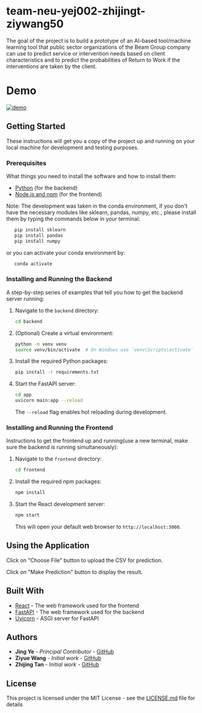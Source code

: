 # team-neu-yej002-zhijingt-ziywang50

The goal of the project is to build a prototype of an AI-based tool/machine learning tool that public sector organizations of the Beam Group company can use to predict service or intervention needs based on client characteristics and to predict the probabilities of Return to Work if the interventions are taken by the client.  

# Demo
[![demo](https://img.youtube.com/vi/YgJ39xx93ls/0.jpg)](https://www.youtube.com/watch?v=YgJ39xx93ls)



## Getting Started

These instructions will get you a copy of the project up and running on your local machine for development and testing purposes.

### Prerequisites

What things you need to install the software and how to install them:

- [Python](https://www.python.org/downloads/) (for the backend)
- [Node.js and npm](https://nodejs.org/en/download/) (for the frontend)

Note: The development was taken in the conda environment, if you don't have the necessary modules like sklearn, pandas, numpy, etc., please install them by typing the commands below in your terminal:
```bash
   pip install sklearn
   pip install pandas
   pip install numpy
```

or you can activate your conda environment by: 
```bash
   conda activate
```

### Installing and Running the Backend

A step-by-step series of examples that tell you how to get the backend server running:

1. Navigate to the `backend` directory:

   ```bash
   cd backend
   ```

2. (Optional) Create a virtual environment:

   ```bash
   python -m venv venv
   source venv/bin/activate  # On Windows use `venv\Scripts\activate`
   ```

3. Install the required Python packages:

   ```bash
   pip install -r requirements.txt
   ```

4. Start the FastAPI server:

   ```bash
   cd app
   uvicorn main:app --reload
   ```

   The `--reload` flag enables hot reloading during development.

### Installing and Running the Frontend

Instructions to get the frontend up and running(use a new terminal, make sure the backend is running simultaneously):

1. Navigate to the `frontend` directory:

   ```bash
   cd frontend
   ```

2. Install the required npm packages:

   ```bash
   npm install
   ```

3. Start the React development server:

   ```bash
   npm start
   ```

   This will open your default web browser to `http://localhost:3000`.

## Using the Application

Click on "Choose File" button to upload the CSV for prediction.

Click on "Make Prediction" button to display the result.

## Built With

- [React](https://reactjs.org/) - The web framework used for the frontend
- [FastAPI](https://fastapi.tiangolo.com/) - The web framework used for the backend
- [Uvicorn](https://www.uvicorn.org/) - ASGI server for FastAPI


## Authors

- **Jing Ye** - *Principal Contributor* - [GitHub](https://github.com/yej002)
- **Ziyue Wang** - *Initial work* - [GitHub](https://github.com/ziywang50)
- **Zhijing Tan** - *Initial work* - [GitHub](https://github.com/zhijingt)

## License

This project is licensed under the MIT License - see the [LICENSE.md](LICENSE.md) file for details
